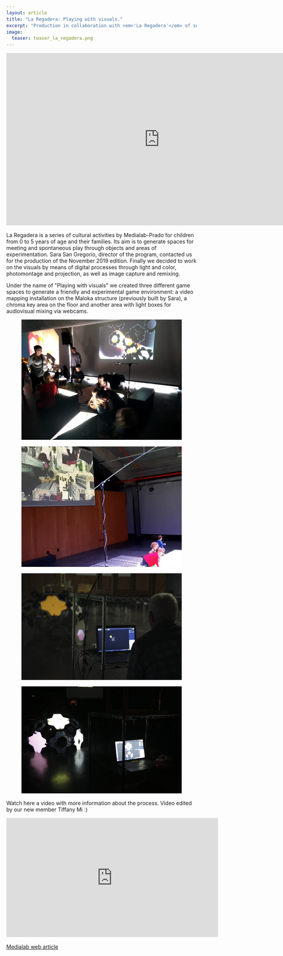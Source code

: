 ```yaml
---
layout: article
title: "La Regadera: Playing with visuals."
excerpt: "Production in collaboration with <em>'La Regadera'</em> of several interactive visual installations for children up to 5 years old."
image:
  teaser: teaser_la_regadera.png
---
```

<iframe width="810" height="456" src="https://www.youtube.com/embed/9Vdyup93JAU" frameborder="0" allowfullscreen></iframe>

<p>La Regadera is a series of cultural activities by Medialab-Prado for children from 0 to 5 years of age and their families. Its aim is to generate spaces for meeting and spontaneous play through objects and areas of experimentation. Sara San Gregorio, director of the program, contacted us for the production of the November 2019 edition. Finally we decided to work on the visuals by means of digital processes through light and color, photomontage and projection, as well as image capture and remixing.
</p>
<p>
Under the name of "Playing with visuals" we created three different game spaces to generate a friendly and experimental game environment: a video mapping installation on the Maloka structure (previously built by Sara), a chroma key area on the floor and another area with light boxes for audiovisual mixing via webcams.
</p>

<figure class="one">
    <img src="/images/la_regadera_nov_2019-01.png">
</figure>
<figure class="one">
    <img src="/images/la_regadera_nov_2019-02.png">
</figure>
<figure class="one">
    <img src="/images/la_regadera_nov_2019-03.png">
</figure>
<figure class="one">
    <img src="/images/la_regadera_nov_2019-04.png">
</figure>

Watch here a video with more information about the process. Video edited by our new member Tiffany Mi :)
<iframe width="560" height="315" sandbox="allow-same-origin allow-scripts allow-popups" src="https://peertube.social/videos/embed/32420459-8531-4bb7-8e47-a56677372e41" frameborder="0" allowfullscreen></iframe>

[Medialab web article](https://www.medialab-prado.es/actividades/jugar-con-visuales)

